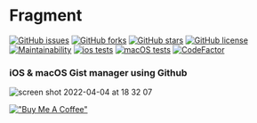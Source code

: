 # Fragment
[![GitHub issues](https://img.shields.io/github/issues/dan-hart/Fragment)](https://github.com/dan-hart/Fragment/issues)
[![GitHub forks](https://img.shields.io/github/forks/dan-hart/Fragment)](https://github.com/dan-hart/Fragment/network)
[![GitHub stars](https://img.shields.io/github/stars/dan-hart/Fragment)](https://github.com/dan-hart/Fragment/stargazers)
[![GitHub license](https://img.shields.io/github/license/dan-hart/Fragment)](https://github.com/dan-hart/Fragment)
[![Maintainability](https://api.codeclimate.com/v1/badges/abb6d83c6dafb22f3bef/maintainability)](https://codeclimate.com/github/dan-hart/Fragment/maintainability)
[![ios tests](https://github.com/dan-hart/Fragment/actions/workflows/iOS-test.yml/badge.svg)](https://github.com/dan-hart/Fragment/actions/workflows/iOS-test.yml)
[![macOS tests](https://github.com/dan-hart/Fragment/actions/workflows/macOS-test.yml/badge.svg)](https://github.com/dan-hart/Fragment/actions/workflows/macOS-test.yml)
[![CodeFactor](https://www.codefactor.io/repository/github/dan-hart/fragment/badge)](https://www.codefactor.io/repository/github/dan-hart/fragment)
### iOS & macOS Gist manager using Github

![screen shot 2022-04-04 at 18 32 07](https://user-images.githubusercontent.com/13913605/161664604-ead728bc-cac4-4a39-914c-147e1af2399f.png)

[!["Buy Me A Coffee"](https://www.buymeacoffee.com/assets/img/custom_images/orange_img.png)](https://www.buymeacoffee.com/codedbydan)
